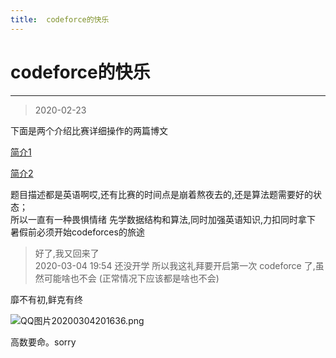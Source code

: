 ```yaml
---
title:  codeforce的快乐
---
```


# codeforce的快乐
<!-- date: 2020-02-08 23:16:11 -->

***

> 2020-02-23 

下面是两个介绍比赛详细操作的两篇博文 
 
[简介1](https://blog.csdn.net/qian2213762498/article/details/82318599)

[简介2](https://blog.csdn.net/weixin_43715214/article/details/89142596)

题目描述都是英语啊哎,还有比赛的时间点是崩着熬夜去的,还是算法题需要好的状态；  
所以一直有一种畏惧情绪  先学数据结构和算法,同时加强英语知识,力扣同时拿下  
暑假前必须开始codeforces的旅途

> 好了,我又回来了  
> 2020-03-04 19:54 还没开学 所以我这礼拜要开启第一次 codeforce 了,虽然可能啥也不会 (正常情况下应该都是啥也不会) 

靡不有初,鲜克有终 

![QQ图片20200304201636.png](https://raw.githubusercontent.com/fengwei2002/picture/master/image_for_blogQQ%E5%9B%BE%E7%89%8720200304201636.png)

高数要命。sorry

